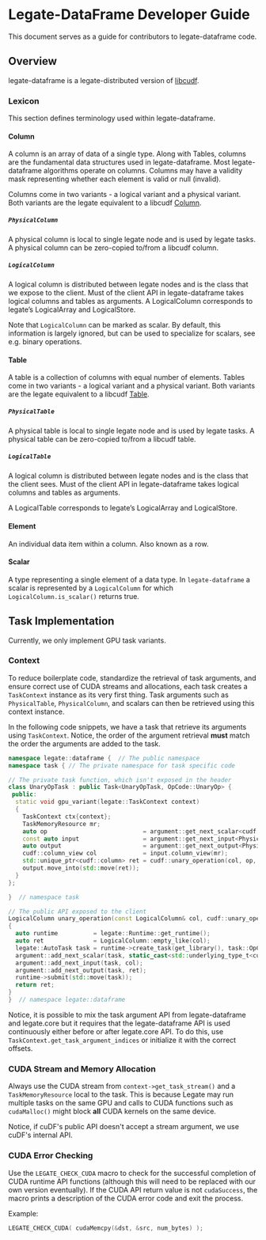 # Legate-DataFrame Developer Guide

This document serves as a guide for contributors to legate-dataframe code.

## Overview

legate-dataframe is a legate-distributed version of [libcudf](https://docs.rapids.ai/api/libcudf/stable/).

### Lexicon

This section defines terminology used within legate-dataframe.

#### Column

A column is an array of data of a single type. Along with Tables, columns are the fundamental data structures used in legate-dataframe. Most legate-dataframe algorithms operate on columns. Columns may have a validity mask representing whether each element is valid or null (invalid).

Columns come in two variants - a logical variant and a physical variant. Both variants are the legate equivalent to a libcudf [Column](https://docs.rapids.ai/api/libcudf/stable/group__column__classes.html).

##### `PhysicalColumn`
A physical column is local to single legate node and is used by legate tasks. A physical column can be zero-copied to/from a libcudf column.


##### `LogicalColumn`
A logical column is distributed between legate nodes and is the class that we expose to the client. Must of the client API in legate-dataframe takes logical columns and tables as arguments.
A LogicalColumn corresponds to legate’s LogicalArray and LogicalStore.

Note that `LogicalColumn` can be marked as scalar.  By default, this information
is largely ignored, but can be used to specialize for scalars, see e.g. binary operations.

#### Table

A table is a collection of columns with equal number of elements. Tables come in two variants - a logical variant and a physical variant. Both variants are the legate equivalent to a libcudf [Table](https://docs.rapids.ai/api/libcudf/stable/group__table__classes).

##### `PhysicalTable`
A physical table is local to single legate node and is used by legate tasks. A physical table can be zero-copied to/from a libcudf table.

##### `LogicalTable`
A logical column is distributed between legate nodes and is the class that the client sees. Must of the client API in legate-dataframe takes logical columns and tables as arguments.

A LogicalTable corresponds to legate’s LogicalArray and LogicalStore.

#### Element

An individual data item within a column. Also known as a row.

#### Scalar

A type representing a single element of a data type. In `legate-dataframe`
a scalar is represented by a `LogicalColumn` for which `LogicalColumn.is_scalar()`
returns true.

## Task Implementation
Currently, we only implement GPU task variants.

### Context

To reduce boilerplate code, standardize the retrieval of task arguments, and ensure correct use of CUDA streams and allocations, each task creates a `TaskContext` instance as its very first thing. Task arguments such as `PhysicalTable`, `PhysicalColumn`, and scalars can then be retrieved using this context instance.

In the following code snippets, we have a task that retrieve its arguments using `TaskContext`. Notice, the order of the argument retrieval **must** match the order the arguments are added to the task.

```c++
namespace legate::dataframe {  // The public namespace
namespace task { // The private namespace for task specific code

// The private task function, which isn't exposed in the header
class UnaryOpTask : public Task<UnaryOpTask, OpCode::UnaryOp> {
 public:
  static void gpu_variant(legate::TaskContext context)
  {
    TaskContext ctx{context};
    TaskMemoryResource mr;
    auto op                           = argument::get_next_scalar<cudf::unary_operator>(ctx);
    const auto input                  = argument::get_next_input<PhysicalColumn>(ctx);
    auto output                       = argument::get_next_output<PhysicalColumn>(ctx);
    cudf::column_view col             = input.column_view(mr);
    std::unique_ptr<cudf::column> ret = cudf::unary_operation(col, op, context.get_task_stream(), &mr);
    output.move_into(std::move(ret));
  }
};

}  // namespace task

// The public API exposed to the client
LogicalColumn unary_operation(const LogicalColumn& col, cudf::unary_operator op)
{
  auto runtime          = legate::Runtime::get_runtime();
  auto ret              = LogicalColumn::empty_like(col);
  legate::AutoTask task = runtime->create_task(get_library(), task::OpCode::UnaryOp);
  argument::add_next_scalar(task, static_cast<std::underlying_type_t<cudf::unary_operator>>(op));
  argument::add_next_input(task, col);
  argument::add_next_output(task, ret);
  runtime->submit(std::move(task));
  return ret;
}
}  // namespace legate::dataframe
```

Notice, it is possible to mix the task argument API from legate-dataframe and legate.core but it requires that the legate-dataframe API is used continuously either before or after legate.core API.
To do this, use ``TaskContext.get_task_argument_indices`` or initialize it with the correct offsets.



### CUDA Stream and Memory Allocation

Always use the CUDA stream from `context->get_task_stream()` and a `TaskMemoryResource` local to the task. This is because Legate may run multiple tasks on the same GPU and calls to CUDA functions such as `cudaMalloc()` might block **all** CUDA kernels on the same device.

Notice, if cuDF's public API doesn't accept a stream argument, we use cuDF's internal API.

### CUDA Error Checking

Use the `LEGATE_CHECK_CUDA` macro to check for the successful completion of CUDA runtime API functions
(although this will need to be replaced with our own version eventually).
If the CUDA API return value is not `cudaSuccess`, the macro prints a description of the CUDA error code and exit the process.

Example:

```c++
LEGATE_CHECK_CUDA( cudaMemcpy(&dst, &src, num_bytes) );
```
